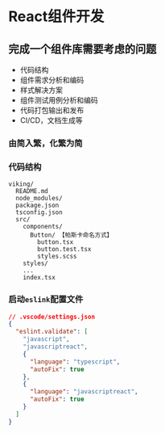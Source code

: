 # React组件开发 
## 完成一个组件库需要考虑的问题
* 代码结构
* 组件需求分析和编码
* 样式解决方案
* 组件测试用例分析和编码
* 代码打包输出和发布
* CI/CD，文档生成等
### 由简入繁，化繁为简
### 代码结构
~~~file
viking/
  README.md
  node_modules/
  package.json
  tsconfig.json
  src/
    components/
      Button/ 【帕斯卡命名方式】
        button.tsx
        button.test.tsx
        styles.scss
    styles/
    ...
    index.tsx
~~~
### 启动`eslink`配置文件
~~~json
// .vscode/settings.json
{
  "eslint.validate": [
    "javascript",
    "javascriptreact",
    {
      "language": "typescript",
      "autoFix": true
    },
    {
      "language": "javascriptreact",
      "autoFix": true
    }
  ]
}
~~~


